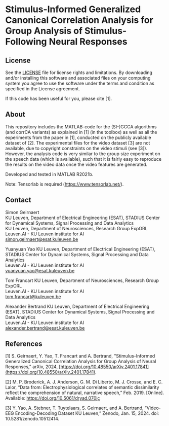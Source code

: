 # Stimulus-Informed Generalized Canonical Correlation Analysis for Group Analysis of Stimulus-Following Neural Responses

## License

See the [LICENSE](LICENSE.md) file for license rights and limitations. By downloading and/or installing this software and associated files on your computing system you agree to use the software under the terms and condition as specified in the License agreement.

If this code has been useful for you, please cite [1].

## About

This repository includes the MATLAB-code for the (SI-)GCCA algorithms (and corrCA variants) as explained in [1] (in the toolbox) as well as all the experiments from the paper in [1], conducted on the publicly available dataset of [2]. The experimental files for the video dataset [3] are not available, due to copyright constraints on the video stimuli (see [3]). However, the analysis code is very similar to the group size experiment on the speech data (which is available), such that it is fairly easy to reproduce the results on the video data once the video features are generated.

Developed and tested in MATLAB R2021b.

Note: Tensorlab is required (https://www.tensorlab.net/).

## Contact
Simon Geirnaert  
KU Leuven, Department of Electrical Engineering (ESAT), STADIUS Center for Dynamical Systems, Signal Processing and Data Analytics  
KU Leuven, Department of Neurosciences, Research Group ExpORL  
Leuven.AI - KU Leuven institute for AI  
<simon.geirnaert@esat.kuleuven.be>

Yuanyuan Yao
KU Leuven, Department of Electrical Engineering (ESAT), STADIUS Center for Dynamical Systems, Signal Processing and Data Analytics  
Leuven.AI - KU Leuven institute for AI  
<yuanyuan.yao@esat.kuleuven.be>

Tom Francart
KU Leuven, Department of Neurosciences, Research Group ExpORL  
Leuven.AI - KU Leuven institute for AI  
<tom.francart@kuleuven.be>

Alexander Bertrand
KU Leuven, Department of Electrical Engineering (ESAT), STADIUS Center for Dynamical Systems, Signal Processing and Data Analytics  
Leuven.AI - KU Leuven institute for AI  
<alexander.bertrand@esat.kuleuven.be>

 ## References
 
[1] S. Geirnaert, Y. Yao, T. Francart and A. Bertrand, "Stimulus-Informed Generalized Canonical Correlation Analysis for Group Analysis of Neural Responses," arXiv, 2024, [https://doi.org/10.48550/arXiv.2401.17841](https://doi.org/10.48550/arXiv.2401.17841).

[2] M. P. Broderick, A. J. Anderson, G. M. Di Liberto, M. J. Crosse, and E. C. Lalor, “Data from: Electrophysiological correlates of semantic dissimilarity reflect the comprehension of natural, narrative speech,” Feb. 2019. [Online]. Available: https://doi.org/10.5061/dryad.070jc

[3] Y. Yao, A. Stebner, T. Tuytelaars, S. Geirnaert, and A. Bertrand, “Video-EEG Encoding-Decoding Dataset KU Leuven,” Zenodo, Jan. 15, 2024. doi: 10.5281/zenodo.10512414.
